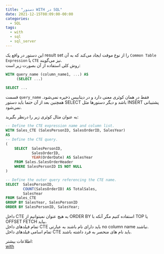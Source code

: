 ```yaml
---
title: "دستور WITH در SQL"
date: 2021-12-15T08:09:00-00:00
categories:
  - SQL
tags:
  - with
  - sql
  - sql_server
---
```


این دستور در واقع یک result set را از نوع موقت ایجاد می‌کند که به آن `Common Table Expression` یا `CTE` نیز می‌گویند.  
روش کلی استفاده از آن بصورت زیر است:  

```sql
WITH query_name (column_name1, ...) AS
     (SELECT ...)
     
SELECT ...
```

قسمت `query_name` فقط در همان کوئری معنی دارد و در دیتابیس ذخیره نمی‌شود. همچنین بعد از آن حتما باید دستور SELECT باشد و دیگر دستورها مثل INSERT پشتیبانی نمی‌شود.  

به عنوان مثال کوئری زیر را درنظر بگیرید:  

```sql
-- Define the CTE expression name and column list.  
WITH Sales_CTE (SalesPersonID, SalesOrderID, SalesYear)  
AS  
-- Define the CTE query.  
(  
    SELECT  SalesPersonID,
            SalesOrderID,
            YEAR(OrderDate) AS SalesYear  
    FROM Sales.SalesOrderHeader  
    WHERE SalesPersonID IS NOT NULL  
)  

-- Define the outer query referencing the CTE name.  
SELECT  SalesPersonID,
        COUNT(SalesOrderID) AS TotalSales,
        SalesYear  
FROM Sales_CTE  
GROUP BY SalesYear, SalesPersonID  
ORDER BY SalesPersonID, SalesYear; 
```

داخل CTE به هیچ عنوان نمیتوانیم از ORDER BY استفاده کنیم مگر آنکه با TOP یا OFFSET FETCH بیاید.  
تمام فیلدهای داخل CTE باید دارای نام باشند به عبارتی no column name نباشند.  
تمام اسامی فیلدهای داخل CTE باید نام های منحصر به فرد داشته باشند.  

اطلاعات بیشتر:  
[with](https://docs.microsoft.com/en-us/sql/t-sql/queries/with-common-table-expression-transact-sql?view=sql-server-ver15)  